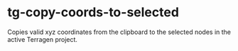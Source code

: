# tg-copy-coords-to-selected
Copies valid xyz coordinates from the clipboard to the selected nodes in the active Terragen project.
